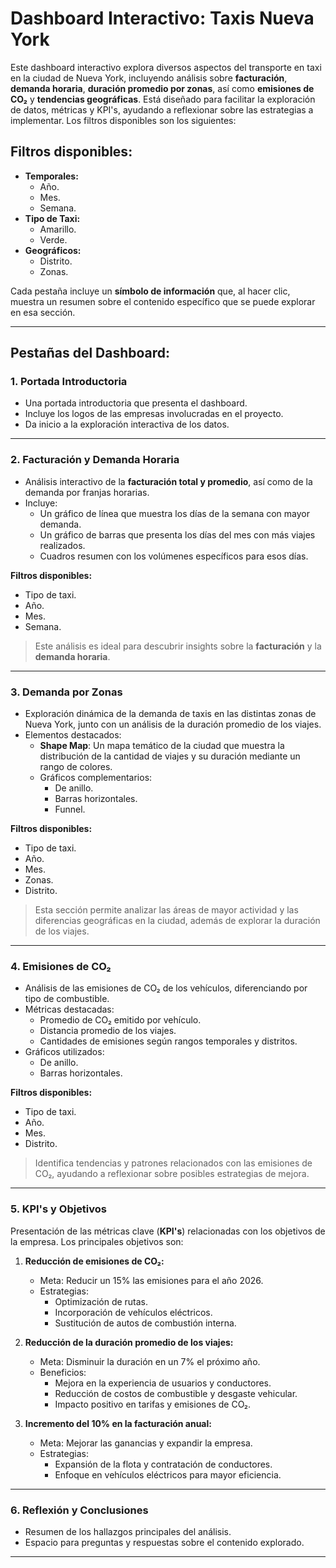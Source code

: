 # Dashboard Interactivo: Taxis Nueva York

Este dashboard interactivo explora diversos aspectos del transporte en taxi en la ciudad de Nueva York, incluyendo análisis sobre **facturación**, **demanda horaria**, **duración promedio por zonas**, así como **emisiones de CO₂** y **tendencias geográficas**. Está diseñado para facilitar la exploración de datos, métricas y KPI's, ayudando a reflexionar sobre las estrategias a implementar. Los filtros disponibles son los siguientes:

## Filtros disponibles:
- **Temporales:**
  - Año.
  - Mes.
  - Semana.
- **Tipo de Taxi:**
  - Amarillo.
  - Verde.
- **Geográficos:**
  - Distrito.
  - Zonas.

Cada pestaña incluye un **símbolo de información** que, al hacer clic, muestra un resumen sobre el contenido específico que se puede explorar en esa sección.

---

## Pestañas del Dashboard:

### 1. **Portada Introductoria**
- Una portada introductoria que presenta el dashboard.
- Incluye los logos de las empresas involucradas en el proyecto.
- Da inicio a la exploración interactiva de los datos.

---

### 2. **Facturación y Demanda Horaria**
- Análisis interactivo de la **facturación total y promedio**, así como de la demanda por franjas horarias. 
- Incluye:
  - Un gráfico de línea que muestra los días de la semana con mayor demanda.
  - Un gráfico de barras que presenta los días del mes con más viajes realizados.
  - Cuadros resumen con los volúmenes específicos para esos días.
  
**Filtros disponibles:**
- Tipo de taxi.
- Año.
- Mes.
- Semana.

> Este análisis es ideal para descubrir insights sobre la **facturación** y la **demanda horaria**.

---

### 3. **Demanda por Zonas**
- Exploración dinámica de la demanda de taxis en las distintas zonas de Nueva York, junto con un análisis de la duración promedio de los viajes. 
- Elementos destacados:
  - **Shape Map**: Un mapa temático de la ciudad que muestra la distribución de la cantidad de viajes y su duración mediante un rango de colores.
  - Gráficos complementarios:
    - De anillo.
    - Barras horizontales.
    - Funnel.

**Filtros disponibles:**
- Tipo de taxi.
- Año.
- Mes.
- Zonas.
- Distrito.

> Esta sección permite analizar las áreas de mayor actividad y las diferencias geográficas en la ciudad, además de explorar la duración de los viajes.

---

### 4. **Emisiones de CO₂**
- Análisis de las emisiones de CO₂ de los vehículos, diferenciando por tipo de combustible.
- Métricas destacadas:
  - Promedio de CO₂ emitido por vehículo.
  - Distancia promedio de los viajes.
  - Cantidades de emisiones según rangos temporales y distritos.
- Gráficos utilizados:
  - De anillo.
  - Barras horizontales.

**Filtros disponibles:**
- Tipo de taxi.
- Año.
- Mes.
- Distrito.

> Identifica tendencias y patrones relacionados con las emisiones de CO₂, ayudando a reflexionar sobre posibles estrategias de mejora.

---

### 5. **KPI's y Objetivos**
Presentación de las métricas clave (**KPI's**) relacionadas con los objetivos de la empresa. Los principales objetivos son:

1. **Reducción de emisiones de CO₂:**  
   - Meta: Reducir un 15% las emisiones para el año 2026.  
   - Estrategias:
     - Optimización de rutas.
     - Incorporación de vehículos eléctricos.
     - Sustitución de autos de combustión interna.

2. **Reducción de la duración promedio de los viajes:**  
   - Meta: Disminuir la duración en un 7% el próximo año.  
   - Beneficios:
     - Mejora en la experiencia de usuarios y conductores.
     - Reducción de costos de combustible y desgaste vehicular.
     - Impacto positivo en tarifas y emisiones de CO₂.

3. **Incremento del 10% en la facturación anual:**  
   - Meta: Mejorar las ganancias y expandir la empresa.  
   - Estrategias:
     - Expansión de la flota y contratación de conductores.
     - Enfoque en vehículos eléctricos para mayor eficiencia.

---

### 6. **Reflexión y Conclusiones**
- Resumen de los hallazgos principales del análisis.
- Espacio para preguntas y respuestas sobre el contenido explorado.

---
